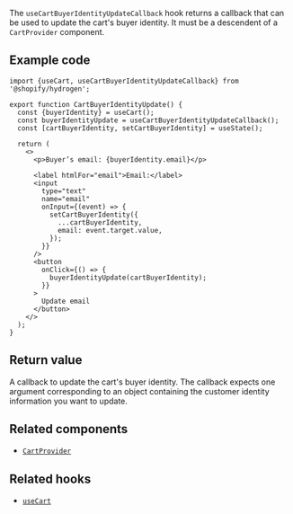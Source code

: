 <!-- This file is generated from source code in the Shopify/hydrogen repo. Edit the files in /packages/hydrogen/src/hooks/useCartBuyerIdentityUpdateCallback and run 'yarn generate-docs' at the root of this repo. For more information, refer to https://github.com/Shopify/shopify-dev/blob/master/content/internal/operations/hydrogen-reference-docs.md. -->

The `useCartBuyerIdentityUpdateCallback` hook returns a callback that can be used to update the cart's buyer identity. It must be a descendent of a `CartProvider` component.

## Example code

```tsx
import {useCart, useCartBuyerIdentityUpdateCallback} from '@shopify/hydrogen';

export function CartBuyerIdentityUpdate() {
  const {buyerIdentity} = useCart();
  const buyerIdentityUpdate = useCartBuyerIdentityUpdateCallback();
  const [cartBuyerIdentity, setCartBuyerIdentity] = useState();

  return (
    <>
      <p>Buyer’s email: {buyerIdentity.email}</p>

      <label htmlFor="email">Email:</label>
      <input
        type="text"
        name="email"
        onInput={(event) => {
          setCartBuyerIdentity({
            ...cartBuyerIdentity,
            email: event.target.value,
          });
        }}
      />
      <button
        onClick={() => {
          buyerIdentityUpdate(cartBuyerIdentity);
        }}
      >
        Update email
      </button>
    </>
  );
}
```

## Return value

A callback to update the cart's buyer identity. The callback expects one argument corresponding to an object containing the customer identity information you want to update.

## Related components

- [`CartProvider`](/api/hydrogen/components/cart/cartprovider)

## Related hooks

- [`useCart`](/api/hydrogen/hooks/cart/usecart)
